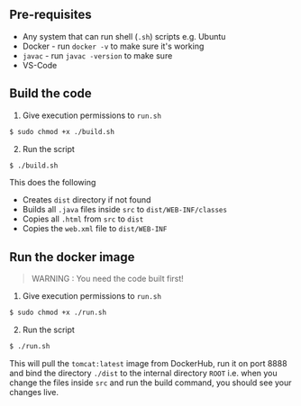 ## Pre-requisites
- Any system that can run shell (`.sh`) scripts e.g. Ubuntu
- Docker - run `docker -v` to make sure it's working
- `javac` - run `javac -version` to make sure
- VS-Code

## Build the code
1. Give execution permissions to `run.sh`

```bash
$ sudo chmod +x ./build.sh
```
2. Run the script
```bash
$ ./build.sh
```

This does the following
- Creates `dist` directory if not found
- Builds all `.java` files inside `src` to `dist/WEB-INF/classes`
- Copies all `.html` from `src` to `dist`
- Copies the `web.xml` file to `dist/WEB-INF`

## Run the docker image

> WARNING : You need the code built first!

1. Give execution permissions to `run.sh`

```bash
$ sudo chmod +x ./run.sh
```
2. Run the script
```bash
$ ./run.sh
```
This will pull the `tomcat:latest` image from DockerHub, run it on port 8888 and bind the directory `./dist` to the internal directory `ROOT` i.e. when you change the files inside `src` and run the build command, you should see your changes live.
